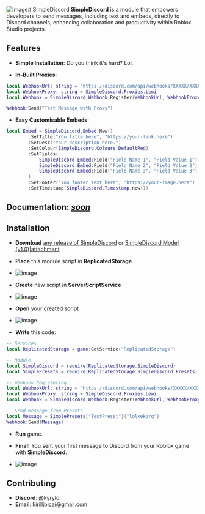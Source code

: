 ![image](https://github.com/KYRYLO-UA/SimpleDiscord/assets/60113306/282d8c82-a927-4d6c-89ab-31a212264ebf)# SimpleDiscord
**SimpleDiscord** is a module that empowers developers to send messages, including text and embeds, directly to Discord channels, enhancing collaboration and productivity within Roblox Studio projects.

## Features
* **Simple Installation**:
Do you think it's hard? Lol.

* **In-Built Proxies**:
```lua
local WebhookUrl: string = "https://discord.com/api/webhooks/XXXXX/XXXXX"
local WebhookProxy: string = SimpleDiscord.Proxies.Lewi
local Webhook = SimpleDiscord.Webhook:Register(WebhookUrl, WebhookProxy)

Webhook:Send("Test Message with Proxy")
```

* **Easy Customisable Embeds**:
```lua
local Embed = SimpleDiscord.Embed:New()
		:SetTitle("You title here", "https://your-link.here")
		:SetDesc("Your description here.")
		:SetColour(SimpleDiscord.Colours.DefaultRed)
		:SetFields(
			SimpleDiscord.Embed:Field("Field Name 1", "Field Value 1"),
			SimpleDiscord.Embed:Field("Field Name 2", "Field Value 2"),
			SimpleDiscord.Embed:Field("Field Name 3", "Field Value 3")
		)
		:SetFooter("You footer text here", "https://your-image.here")
		:SetTimestamp(SimpleDiscord.Timestamp.now())
```

## Documentation: [*soon*](https://github.com/KYRYLO-UA/SimpleDiscord/blob/main/README.md)

## Installation
* **Download** [any release of SimpleDiscord](https://github.com/KYRYLO-UA/SimpleDiscord/tree/main) or [SimpleDiscord Model (v1.0)|attachment](upload://1yeGrq1p1s1VITBzZpH4EDNwcwI.rbxm)

* **Place** this module script in **ReplicatedStorage**
* ![image](https://github.com/KYRYLO-UA/SimpleDiscord/assets/60113306/aa05360f-4a94-4a8c-898d-ce03b5d51dd7)

* **Create** new script in **ServerScriptService**
* ![image](https://github.com/KYRYLO-UA/SimpleDiscord/assets/60113306/f6affdbf-c6a6-4bde-9858-3d9709d7f2d8)

* **Open** your created script
* ![image](https://github.com/KYRYLO-UA/SimpleDiscord/assets/60113306/d59b000a-4f47-4ddd-a588-04afff8aa0af)

* **Write** this code:
```lua
-- Services
local ReplicatedStorage = game:GetService("ReplicatedStorage")

-- Module
local SimpleDiscord = require(ReplicatedStorage.SimpleDiscord)
local SimplePresets = require(ReplicatedStorage.SimpleDiscord.Presets)

-- Webhook Registering
local WebhookUrl: string = "https://discord.com/api/webhooks/XXXXX/XXXXX"
local WebhookProxy: string = SimpleDiscord.Proxies.Lewi
local Webhook = SimpleDiscord.Webhook:Register(WebhookUrl, WebhookProxy)

-- Send Message from Presets
local Message = SimplePresets["TestPreset"]("lolkekarg")
Webhook:Send(Message)
```
* **Run** game.

* **Final!** You sent your first message to Discord from your Roblox game with **SimpleDiscord**.
* ![image](https://github.com/KYRYLO-UA/SimpleDiscord/assets/60113306/fee81f7e-098b-436a-b4f0-10f7862fb7b5)

## Contributing
* **Discord**: @kyrylo.
* **Email**: [kirilljbicai@gmail.com](mailto:kirilljbicai@gmail.com)
